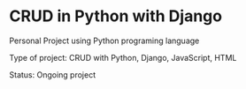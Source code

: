 # CRUD in Python with Django

Personal Project using Python programing language

Type of project: CRUD with Python, Django, JavaScript, HTML

Status: Ongoing project
